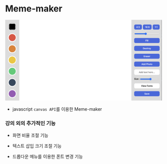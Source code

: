 # Meme-maker

![Meme-maker](Meme_maker_img.png)

* javascript `canvas API`를 이용한 Meme-maker

### 강의 외의 추가적인 기능

  * 화면 비율 조절 기능

  * 텍스트 삽입 크기 조절 기능
  
  * 드롭다운 메뉴를 이용한 폰트 변경 기능
